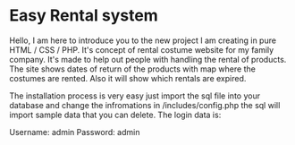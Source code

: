 # Easy Rental system
Hello, I am here to introduce you to the new project I am creating in pure HTML / CSS / PHP. It's concept of rental costume website for my family company. It's made to help out people with handling the rental of products. The site shows dates of return of the products with map where the costumes are rented. Also it will show which rentals are expired.


The installation process is very easy just import the sql file into your database and change the infromations in /includes/config.php the sql will import sample data that you can delete. The login data is:

Username: admin
Password: admin
